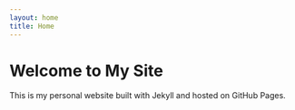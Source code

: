 ```yaml
---
layout: home
title: Home
---
```


# Welcome to My Site

This is my personal website built with Jekyll and hosted on GitHub Pages. 